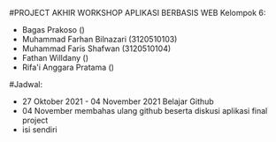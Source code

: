 #PROJECT AKHIR WORKSHOP APLIKASI BERBASIS WEB
Kelompok 6:
- Bagas Prakoso ()
- Muhammad Farhan Bilnazari (3120510103)
- Muhammad Faris Shafwan (3120510104)
- Fathan Willdany ()
- Rifa'i Anggara Pratama ()

#Jadwal:
- 27 Oktober 2021 - 04 November 2021 Belajar Github
- 04 November membahas ulang github beserta diskusi aplikasi final project
- isi sendiri
